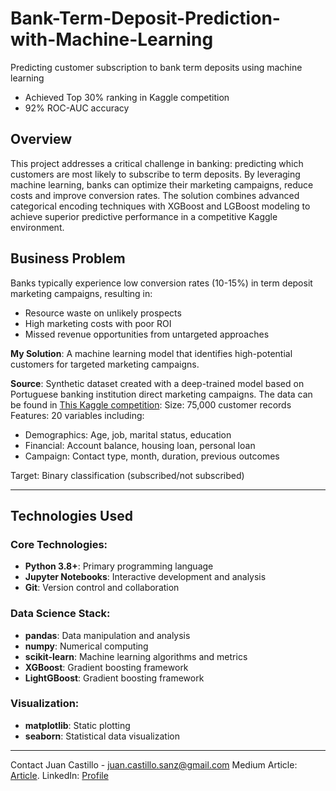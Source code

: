 # Bank-Term-Deposit-Prediction-with-Machine-Learning
Predicting customer subscription to bank term deposits using machine learning
- Achieved Top 30% ranking in Kaggle competition
- 92% ROC-AUC accuracy

## Overview
This project addresses a critical challenge in banking: predicting which customers are most likely to subscribe to term deposits. By leveraging machine learning, banks can optimize their marketing campaigns, reduce costs and improve conversion rates.
The solution combines advanced categorical encoding techniques with XGBoost and LGBoost modeling to achieve superior predictive performance in a competitive Kaggle environment.

## Business Problem
Banks typically experience low conversion rates (10-15%) in term deposit marketing campaigns, resulting in:
- Resource waste on unlikely prospects
- High marketing costs with poor ROI
- Missed revenue opportunities from untargeted approaches

**My Solution**: A machine learning model that identifies high-potential customers for targeted marketing campaigns.

**Source**: Synthetic dataset created with a deep-trained model based on Portuguese banking institution direct marketing campaigns. The data can be found in [This Kaggle competition](www.kaggle.com/competitions/playground-series-s5e8/overview/citation): 
Size: 75,000 customer records
Features: 20 variables including:
- Demographics: Age, job, marital status, education
- Financial: Account balance, housing loan, personal loan
- Campaign: Contact type, month, duration, previous outcomes

Target: Binary classification (subscribed/not subscribed)

---

## Technologies Used
### Core Technologies:
- **Python 3.8+**: Primary programming language
- **Jupyter Notebooks**: Interactive development and analysis
- **Git**: Version control and collaboration

### Data Science Stack:
- **pandas**: Data manipulation and analysis
- **numpy**: Numerical computing
- **scikit-learn**: Machine learning algorithms and metrics
- **XGBoost**: Gradient boosting framework
- **LightGBoost**: Gradient boosting framework

### Visualization:
- **matplotlib**: Static plotting
- **seaborn**: Statistical data visualization

---

Contact
Juan Castillo - juan.castillo.sanz@gmail.com
Medium Article: [Article](https://medium.com/@juan.castillo.sanz/bank-term-deposit-prediction-with-machine-learning-400656410d3e).
LinkedIn: [Profile](www.linkedin.com/in/juan-castillo-sanz)
